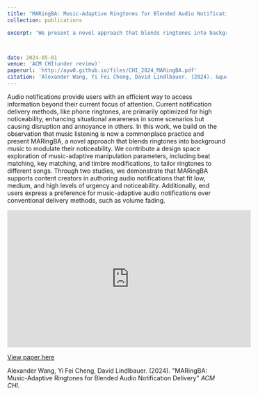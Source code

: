```yaml
---
title: "MARingBA: Music-Adaptive Ringtones for Blended Audio Notification Delivery"
collection: publications

excerpt: 'We present a novel approach that blends ringtones into background music to modulate their noticeability <br><img src="/images/MARingBAfigure.png"  style="max-width: 400px;">'



date: 2024-05-01
venue: 'ACM CHI(under review)'
paperurl: 'http://ayw0.github.io/files/CHI_2024_MARingBA.pdf'
citation: 'Alexander Wang, Yi Fei Cheng, David Lindlbauer. (2024). &quot;MARingBA: Music-Adaptive Ringtones for Blended Audio Notification Delivery.&quot; <i>ACM CHI</i>.'
---
```

<!-- permalink: /publication/MARingBA -->
Audio notifications provide users with an efficient way to access information beyond their current focus of attention. Current notification delivery methods, like phone ringtones, are primarily optimized for high noticeability, enhancing situational awareness in some scenarios but causing disruption and annoyance in others. In this work, we build on the observation that music listening is now a commonplace practice and present MARingBA, a novel approach that blends ringtones into background music to modulate their noticeability. We contribute a design space exploration of music-adaptive manipulation parameters, including beat matching, key matching, and timbre modifications, to tailor ringtones to different songs. Through two studies, we demonstrate that MARingBA supports content creators in authoring audio notifications that fit low, medium, and high levels of urgency and noticeability. Additionally, end users express a preference for music-adaptive audio notifications over conventional delivery methods, such as volume fading. 

<iframe width="560" height="315" src="https://www.youtube.com/embed/x1sri_t7UGc?si=lj6e_3TE1C14oLIl" title="YouTube video player" frameborder="0" allow="accelerometer; autoplay; clipboard-write; encrypted-media; gyroscope; picture-in-picture; web-share" allowfullscreen></iframe>

  

[View paper here](http://ayw0.github.io/files/CHI_2024_MARingBA.pdf)

Alexander Wang, Yi Fei Cheng, David Lindlbauer. (2024). "MARingBA: Music-Adaptive Ringtones for Blended Audio Notification Delivery" <i>ACM CHI</i>.
